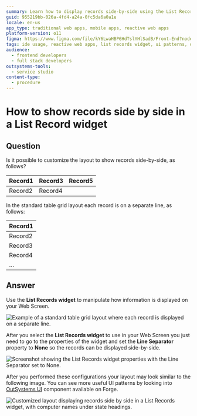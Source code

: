 ```yaml
---
summary: Learn how to display records side-by-side using the List Records widget in OutSystems 11 (O11).
guid: 955219bb-026a-4fd4-a24a-0fc5da6a0a1e
locale: en-us
app_type: traditional web apps, mobile apps, reactive web apps
platform-version: o11
figma: https://www.figma.com/file/kY6LwaHBP6HdTslYHlSadB/Front-End?node-id=844:95
tags: ide usage, reactive web apps, list records widget, ui patterns, outsystems ui framework
audience:
  - frontend developers
  - full stack developers
outsystems-tools:
  - service studio
content-type:
  - procedure
---
```


# How to show records side by side in a List Record widget

## Question

Is it possible to customize the layout to show records side-by-side, as follows?

| Record1 | Record3 | Record5 |
|---------|---------|---------|
| Record2 | Record4 |         |

In the standard table grid layout each record is on a separate line, as follows:

| Record1 |
|---------|
| Record2 |
| Record3 |
| Record4 |
| …       |

## Answer

Use the **List Records widget** to manipulate how information is displayed on your Web Screen.

![Example of a standard table grid layout where each record is displayed on a separate line.](images/How-to-show-records-side-by-side-in-a-List-Record-widget_0.png "Standard table grid layout with records on separate lines")

After you select the **List Records widget** to use in your Web Screen you just need to go to the properties of the widget and set the **Line Separator** property to **None** so the records can be displayed side-by-side.

![Screenshot showing the List Records widget properties with the Line Separator set to None.](images/How-to-show-records-side-by-side-in-a-List-Record-widget_1.png "List Records widget properties")

After you performed these configurations your layout may look similar to the following image. You can see more useful UI patterns by looking into  [OutSystems UI](https://www.outsystems.com/forge/component-overview/1385/outsystems-ui) component available on Forge.

![Customized layout displaying records side by side in a List Records widget, with computer names under state headings.](images/How-to-show-records-side-by-side-in-a-List-Record-widget_2.png "Customized layout with records side by side")
